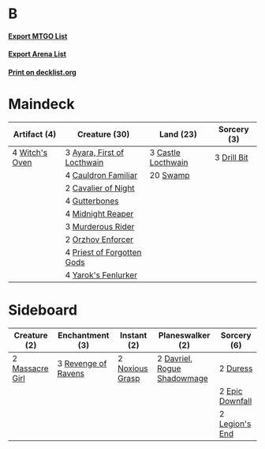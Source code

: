 # B

#### [Export MTGO List](../collection/B/B.txt)
#### [Export Arena List](../collection/B/B_arena.txt)
#### [Print on decklist.org](http://decklist.org/?deckmain=3%09Ayara,%20First%20of%20Locthwain%0A3%09Castle%20Locthwain%0A4%09Cauldron%20Familiar%0A2%09Cavalier%20of%20Night%0A3%09Drill%20Bit%0A4%09Gutterbones%0A4%09Midnight%20Reaper%0A3%09Murderous%20Rider%0A2%09Orzhov%20Enforcer%0A4%09Priest%20of%20Forgotten%20Gods%0A20%09Swamp%0A4%09Witch's%20Oven%0A4%09Yarok's%20Fenlurker&deckside=2%09Davriel,%20Rogue%20Shadowmage%0A2%09Duress%0A2%09Epic%20Downfall%0A2%09Legion's%20End%0A2%09Massacre%20Girl%0A2%09Noxious%20Grasp%0A3%09Revenge%20of%20Ravens)
# Maindeck

|                                      Artifact (4)                                       |                                            Creature (30)                                             |                                          Land (23)                                          |                                     Sorcery (3)                                      |
|-----------------------------------------------------------------------------------------|------------------------------------------------------------------------------------------------------|---------------------------------------------------------------------------------------------|--------------------------------------------------------------------------------------|
|4 [Witch's Oven](http://gatherer.wizards.com/Pages/Card/Details.aspx?multiverseid=473199)|3 [Ayara, First of Locthwain](http://gatherer.wizards.com/Pages/Card/Details.aspx?multiverseid=473037)|3 [Castle Locthwain](http://gatherer.wizards.com/Pages/Card/Details.aspx?multiverseid=473203)|3 [Drill Bit](http://gatherer.wizards.com/Pages/Card/Details.aspx?multiverseid=457217)|
|                                                                                         |4 [Cauldron Familiar](http://gatherer.wizards.com/Pages/Card/Details.aspx?multiverseid=473043)        |20 [Swamp](http://gatherer.wizards.com/Pages/Card/Details.aspx?multiverseid=439858)          |                                                                                      |
|                                                                                         |2 [Cavalier of Night](http://gatherer.wizards.com/Pages/Card/Details.aspx?multiverseid=466848)        |                                                                                             |                                                                                      |
|                                                                                         |4 [Gutterbones](http://gatherer.wizards.com/Pages/Card/Details.aspx?multiverseid=457220)              |                                                                                             |                                                                                      |
|                                                                                         |4 [Midnight Reaper](http://gatherer.wizards.com/Pages/Card/Details.aspx?multiverseid=452827)          |                                                                                             |                                                                                      |
|                                                                                         |3 [Murderous Rider](http://gatherer.wizards.com/Pages/Card/Details.aspx?multiverseid=473059)          |                                                                                             |                                                                                      |
|                                                                                         |2 [Orzhov Enforcer](http://gatherer.wizards.com/Pages/Card/Details.aspx?multiverseid=457223)          |                                                                                             |                                                                                      |
|                                                                                         |4 [Priest of Forgotten Gods](http://gatherer.wizards.com/Pages/Card/Details.aspx?multiverseid=457227) |                                                                                             |                                                                                      |
|                                                                                         |4 [Yarok's Fenlurker](http://gatherer.wizards.com/Pages/Card/Details.aspx?multiverseid=466877)        |                                                                                             |                                                                                      |


# Sideboard

|                                       Creature (2)                                       |                                       Enchantment (3)                                        |                                       Instant (2)                                        |                                           Planeswalker (2)                                           |                                       Sorcery (6)                                        |
|------------------------------------------------------------------------------------------|----------------------------------------------------------------------------------------------|------------------------------------------------------------------------------------------|------------------------------------------------------------------------------------------------------|------------------------------------------------------------------------------------------|
|2 [Massacre Girl](http://gatherer.wizards.com/Pages/Card/Details.aspx?multiverseid=461026)|3 [Revenge of Ravens](http://gatherer.wizards.com/Pages/Card/Details.aspx?multiverseid=473066)|2 [Noxious Grasp](http://gatherer.wizards.com/Pages/Card/Details.aspx?multiverseid=466864)|2 [Davriel, Rogue Shadowmage](http://gatherer.wizards.com/Pages/Card/Details.aspx?multiverseid=461010)|2 [Duress](http://gatherer.wizards.com/Pages/Card/Details.aspx?multiverseid=14557)        |
|                                                                                          |                                                                                              |                                                                                          |                                                                                                      |2 [Epic Downfall](http://gatherer.wizards.com/Pages/Card/Details.aspx?multiverseid=473047)|
|                                                                                          |                                                                                              |                                                                                          |                                                                                                      |2 [Legion's End](http://gatherer.wizards.com/Pages/Card/Details.aspx?multiverseid=466860) |

